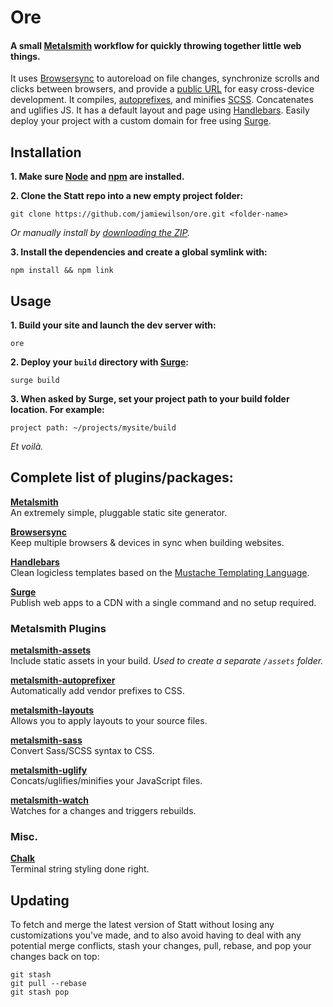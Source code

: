 # Ore
#### A small [Metalsmith](http://metalsmith.io) workflow for quickly throwing together little web things.

It uses [Browsersync](http://browsersync.io) to autoreload on file changes, synchronize scrolls and clicks between browsers, and provide a [public URL](http://localtunnel.me) for easy cross-device development. It compiles, [autoprefixes](https://github.com/postcss/autoprefixer), and minifies [SCSS](http://sass-lang.com/). Concatenates and uglifies JS. It has a default layout and page using [Handlebars](http://handlebarsjs.com). Easily deploy your project with a custom domain for free using [Surge](https://surge.sh).

## Installation

**1. Make sure [Node](http://nodejs.org) and [npm](https://docs.npmjs.com/getting-started/installing-node) are installed.**

**2. Clone the Statt repo into a new empty project folder:**

```
git clone https://github.com/jamiewilson/ore.git <folder-name>
```

_Or manually install by [downloading the ZIP](https://github.com/jamiewilson/ore/archive/master.zip)._

**3. Install the dependencies and create a global symlink with:**

```
npm install && npm link
```

## Usage

**1. Build your site and launch the dev server with:**

```
ore
```

**2. Deploy your `build` directory with [Surge](https://surge.sh/):**

```
surge build
```

**3. When asked by Surge, set your project path to your build folder location. For example:**

```
project path: ~/projects/mysite/build
```

_Et voilà._

## Complete list of plugins/packages:

**[Metalsmith](http://metalsmith.io)**  
An extremely simple, pluggable static site generator.

**[Browsersync](https://github.com/Browsersync/browser-sync)**  
Keep multiple browsers & devices in sync when building websites.

**[Handlebars](http://handlebarsjs.com/)**  
Clean logicless templates based on the [Mustache Templating Language](http://mustache.github.com/).

**[Surge](https://github.com/sintaxi/surge)**  
Publish web apps to a CDN with a single command and no setup required.

### Metalsmith Plugins

**[metalsmith-assets](https://github.com/treygriffith/metalsmith-assets)**  
Include static assets in your build. _Used to create a separate `/assets` folder._

**[metalsmith-autoprefixer](https://github.com/esundahl/metalsmith-autoprefixer)**  
Automatically add vendor prefixes to CSS.

**[metalsmith-layouts](https://github.com/superwolff/metalsmith-in-place)**  
Allows you to apply layouts to your source files.

**[metalsmith-sass](https://github.com/stevenschobert/metalsmith-sass)**  
Convert Sass/SCSS syntax to CSS.

**[metalsmith-uglify](https://github.com/ksmithut/metalsmith-uglify)**  
Concats/uglifies/minifies your JavaScript files.

**[metalsmith-watch](https://github.com/FWeinb/metalsmith-watch)**  
Watches for a changes and triggers rebuilds.

### Misc.

**[Chalk](https://github.com/chalk/chalk)**  
Terminal string styling done right.

## Updating
To fetch and merge the latest version of Statt without losing any customizations you've made, and to also avoid having to deal with any potential merge conflicts, stash your changes, pull, rebase, and pop your changes back on top:

```
git stash
git pull --rebase
git stash pop
```
